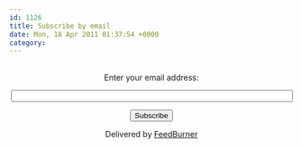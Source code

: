 ```yaml
---
id: 1126
title: Subscribe by email
date: Mon, 18 Apr 2011 01:37:54 +0000
category: 
---
```


<form style="border:0px;padding:3px;text-align:center;" action="http://feedburner.google.com/fb/a/mailverify" method="post" target="popupwindow" onsubmit="window.open('http://feedburner.google.com/fb/a/mailverify?uri=johnwiegley', 'popupwindow', 'scrollbars=yes,width=550,height=520');return true"><p>Enter your email address:</p><p><input type="text" style="width:500px" name="email"/></p><input type="hidden" value="johnwiegley" name="uri"/><input type="hidden" name="loc" value="en_US"/><input type="submit" value="Subscribe" /><p>Delivered by <a href="http://feedburner.google.com" target="_blank">FeedBurner</a></p></form>
